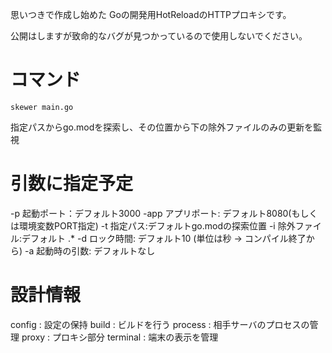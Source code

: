 思いつきで作成し始めた
Goの開発用HotReloadのHTTPプロキシです。

公開はしますが致命的なバグが見つかっているので使用しないでください。

# コマンド

```
skewer main.go
```

指定パスからgo.modを探索し、その位置から下の除外ファイルのみの更新を監視

# 引数に指定予定

-p 起動ポート：デフォルト3000
-app アプリポート: デフォルト8080(もしくは環境変数PORT指定)
-t 指定パス:デフォルトgo.modの探索位置
-i 除外ファイル:デフォルト .*
-d ロック時間: デフォルト10 (単位は秒 -> コンパイル終了から)
-a 起動時の引数: デフォルトなし

# 設計情報

config : 設定の保持
build : ビルドを行う
process : 相手サーバのプロセスの管理
proxy : プロキシ部分
terminal : 端末の表示を管理
